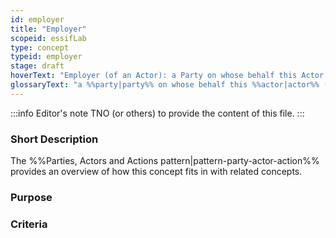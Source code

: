 ```yaml
---
id: employer
title: "Employer"
scopeid: essifLab
type: concept
typeid: employer
stage: draft
hoverText: "Employer (of an Actor): a Party on whose behalf this Actor (called an Employee of that Party) might execute Actions."
glossaryText: "a %%party|party%% on whose behalf this %%actor|actor%% (called an %%employee|employee%% of that %%party|party%%) might execute %%actions|action%%."
---
```


:::info Editor's note
TNO (or others) to provide the content of this file.
:::

### Short Description

The %%Parties, Actors and Actions pattern|pattern-party-actor-action%% provides an overview of how this concept fits in with related concepts.

### Purpose

### Criteria
